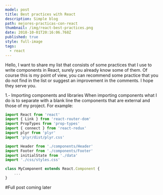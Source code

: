 ```yaml
---
model: post
title: Best practices with React
description: Simple blog
path: mejores-practicas-con-react
thumbnail: /img/react-best-practices.png
date: 2018-10-01T20:16:06.768Z
published: true
style: full-image
tags:
  - react
---
```

Hello, I want to share my list that consists of some practices that I use to write components in React, surely you already know some of them. Of course this is my point of view, you can recommend some practice that you do not find in the list or suggest an improvement in the comments. I hope they serve you.

1.- Importing components and libraries
When importing components what I do is to separate with a blank line the components that are external and those of my project. For example:
```jsx
import React from 'react'
import { Link } from 'react-router-dom'
import PropTypes from 'prop-types'
import { connect } from 'react-redux'
import plyr from 'plyr'
import 'plyr/dist/plyr.css'

import Header from './components/Header'
import Footer from './components/Footer'
import initialState from './data'
import './css/styles.css'

class MyComponent extends React.Component {
	...
}
```
#Full post coming later